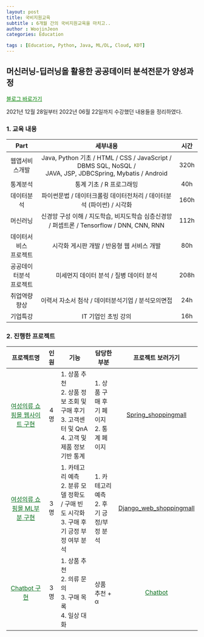 ```yaml
---
layout: post
title: 국비지원교육
subtitle : 6개월 간의 국비지원교육을 마치고..
author : WoojinJeon
categories: Education

tags : [Education, Python, Java, ML/DL, Cloud, KDT]
---
```


## 머신러닝-딥러닝을 활용한 공공데이터 분석전문가 양성과정

<a href="https://blog.naver.com/wooeric1" target="_blank" rel="noopener noreferrer" style="color:green">블로그 바로가기</a>

2021년 12월 28일부터 2022년 06월 22일까지 수강했던 내용들을 정리하였다.<br/>

### 1. 교육 내용

|           Part          |                                                 세부내용                                                 | 시간 |
|:-----------------------:|:--------------------------------------------------------------------------------------------------------:|:----:|
|      웹앱서비스개발     | Java, Python 기초 / HTML / CSS / JavaScript / DBMS SQL, NoSQL /<br/> JAVA, JSP, JDBCSpring, Mybatis / Android | 320h |
|         통계분석        |                                         통계 기초 / R 프로그래밍                                         |  40h |
|        데이터분석       |                   파이썬문법 / 데이터크롤링 데이터전처리 / 데이터분석 (파이썬) / 시각화                  | 160h |
|         머신러닝        |        신경망 구성 이해 / 지도학습, 비지도학습 심층신경망 / 퍼셉트론 / Tensorflow / DNN, CNN, RNN        | 112h |
|  데이터서비스<br/> 프로젝트  |                                시각화 게시판 개발 / 반응형 웹 서비스 개발                                |  80h |
| 공공데이터분석<br/>프로젝트 |                                  미세먼지 데이터 분석 / 질병 데이터 분석                                 | 208h |
|       취업역량향상      |                            이력서 자소서 첨삭 / 데이터분석기업 / 분석모의면접                            |  24h |
|         기업특강        |                                            IT 기업인 초빙 강의                                           |  16h |

### 2. 진행한 프로젝트

|                  프로젝트명                  | 인원 | 기능                                                                                          | 담당한 부분                             |    프로젝트 보러가기    |
|:--------------------------------------------:|:----:|-----------------------------------------------------------------------------------------------|-----------------------------------------|:-----------------------:|
| <a href="https://github.com/WoojinJeonkr/ShoppingMall" target="_blank" rel="noopener noreferrer" style="color: #0B711F">여성의류 쇼핑몰 웹사이트 구현</a> |  4명 | 1. 상품 추천<br/> 2. 상품 정보 조회 및 구매 후기<br/> 3. 고객센터 및 QnA<br/> 4. 고객 및 제품 정보 기반 통계 | 1. 상품 구매 후기 페이지<br/> 2. 통계 페이지 |   <a href="https://nbviewer.org/github/WoojinJeonkr/WoojinJeonkr.github.io/blob/main/assets/images/pdf/Spring_shoppingmall.pdf" target="_blank" rel="noopener noreferrer">Spring_shoppingmall</a>   |
|          <a href="https://github.com/WoojinJeonkr/ShoppingMallML" target="_blank" rel="noopener noreferrer" style="color: #0B711F">여성의류 쇼핑몰 ML부분 구현</a>         |  3명 | 1. 카테고리 예측<br/> 2. 분류 모델 정확도 / 구매 빈도 시각화<br/> 3. 구매 후기 긍정 부정 여부 분석      | 1. 카테고리 예측<br/> 2. 후기 긍정/부정 분석 | <a href="https://nbviewer.org/github/WoojinJeonkr/WoojinJeonkr.github.io/blob/main/assets/images/pdf/Django_web_shoppingmall.pdf" target="_blank" rel="noopener noreferrer">Django_web_shoppingmall</a> |
|         <a href="https://github.com/WoojinJeonkr/ShoppingMall" target="_blank" rel="noopener noreferrer" style="color: #0B711F">Chatbot 구현</a>       |  3명 | 1. 상품 추천<br/> 2. 의류 문의<br/> 3. 구매 목록<br/> 4. 일상 대화                                           | 상품 추천 + α                           |         <a href="https://github.com/WoojinJeonkr/ShoppingMall" target="_blank" rel="noopener noreferrer" style="color: #0B711F">Chatbot</a>         |